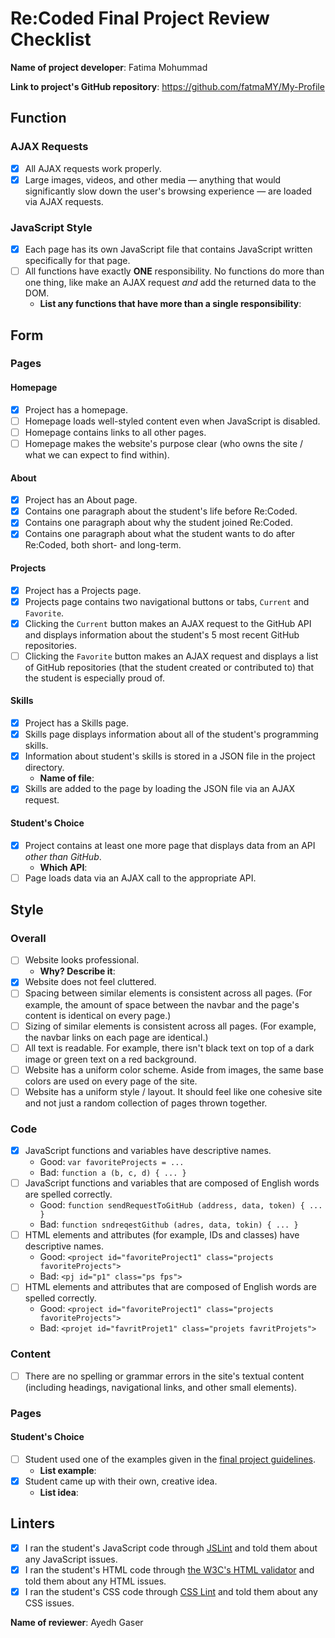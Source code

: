 # Re:Coded Final Project Review Checklist

**Name of project developer**: Fatima Mohummad 

**Link to project's GitHub repository**: https://github.com/fatmaMY/My-Profile

## Function
### AJAX Requests
- [x] All AJAX requests work properly.
- [x] Large images, videos, and other media — anything that would significantly slow down the user's browsing experience — are loaded via AJAX requests.

### JavaScript Style
- [x] Each page has its own JavaScript file that contains JavaScript written specifically for that page.
- [ ] All functions have exactly **ONE** responsibility. No functions do more than one thing, like make an AJAX request *and* add the returned data to the DOM.
  + **List any functions that have more than a single responsibility**: 

## Form
### Pages
#### Homepage
- [x] Project has a homepage.
- [ ] Homepage loads well-styled content even when JavaScript is disabled.
- [ ] Homepage contains links to all other pages.
- [ ] Homepage makes the website's purpose clear (who owns the site / what we can expect to find within).

#### About
- [x] Project has an About page.
- [x] Contains one paragraph about the student's life before Re:Coded.
- [x] Contains one paragraph about why the student joined Re:Coded.
- [x] Contains one paragraph about what the student wants to do after Re:Coded, both short- and long-term.

#### Projects
- [x] Project has a Projects page.
- [x] Projects page contains two navigational buttons or tabs, `Current` and `Favorite`.
- [x] Clicking the `Current` button makes an AJAX request to the GitHub API and displays information about the student's 5 most recent GitHub repositories.
- [ ] Clicking the `Favorite` button makes an AJAX request and displays a list of GitHub repositories (that the student created or contributed to) that the student is especially proud of.

#### Skills
- [x] Project has a Skills page.
- [x] Skills page displays information about all of the student's programming skills.
- [x] Information about student's skills is stored in a JSON file in the project directory.
  + **Name of file**: 
- [x] Skills are added to the page by loading the JSON file via an AJAX request.

#### Student's Choice
- [x] Project contains at least one more page that displays data from an API *other than GitHub*.
  + **Which API**: 
- [ ] Page loads data via an AJAX call to the appropriate API.

## Style
### Overall
- [ ] Website looks professional.
  + **Why? Describe it**: 
- [x] Website does not feel cluttered.
- [ ] Spacing between similar elements is consistent across all pages. (For example, the amount of space between the navbar and the page's content is identical on every page.)
- [ ] Sizing of similar elements is consistent across all pages. (For example, the navbar links on each page are identical.)
- [ ] All text is readable. For example, there isn't black text on top of a dark image or green text on a red background.
- [ ] Website has a uniform color scheme. Aside from images, the same base colors are used on every page of the site.
- [ ] Website has a uniform style / layout. It should feel like one cohesive site and not just a random collection of pages thrown together.

### Code
- [x] JavaScript functions and variables have descriptive names.
  + Good: `var favoriteProjects = ...`
  + Bad: `function a (b, c, d) { ... }`
- [ ] JavaScript functions and variables that are composed of English words are spelled correctly.
  + Good: `function sendRequestToGitHub (address, data, token) { ... }`
  + Bad: `function sndreqestGithub (adres, data, tokin) { ... }`
- [ ] HTML elements and attributes (for example, IDs and classes) have descriptive names.
  + Good: `<project id="favoriteProject1" class="projects favoriteProjects">`
  + Bad: `<pj id="p1" class="ps fps">`
- [ ] HTML elements and attributes that are composed of English words are spelled correctly.
  + Good: `<project id="favoriteProject1" class="projects favoriteProjects">`
  + Bad: `<projet id="favritProjet1" class="projets favritProjets">`
  
### Content
- [ ] There are no spelling or grammar errors in the site's textual content (including headings, navigational links, and other small elements).

### Pages
#### Student's Choice
- [ ] Student used one of the examples given in the [final project guidelines](https://github.com/gj/re-coded-js-final-project/blob/master/README.md).
  + **List example**: 
- [x] Student came up with their own, creative idea.
  + **List idea**: 
  
## Linters
- [x] I ran the student's JavaScript code through [JSLint](http://jslint.com/) and told them about any JavaScript issues.
- [x] I ran the student's HTML code through [the W3C's HTML validator](https://validator.w3.org/nu/) and told them about any HTML issues.
- [x] I ran the student's CSS code through [CSS Lint](http://csslint.net/) and told them about any CSS issues.

**Name of reviewer**: Ayedh Gaser
